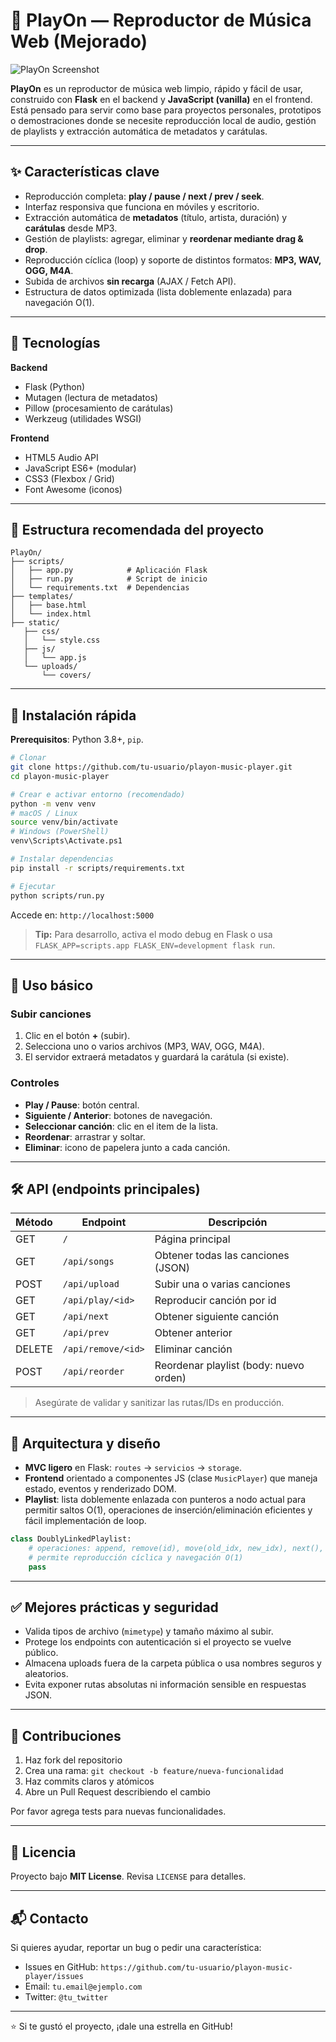 # 🎵 PlayOn — Reproductor de Música Web (Mejorado)

![PlayOn Screenshot](https://hebbkx1anhila5yf.public.blob.vercel-storage.com/image-L2VNPmbpYkPgj4JNdooNPRJMRRj9CK.png)

**PlayOn** es un reproductor de música web limpio, rápido y fácil de usar, construido con **Flask** en el backend y **JavaScript (vanilla)** en el frontend. Está pensado para servir como base para proyectos personales, prototipos o demostraciones donde se necesite reproducción local de audio, gestión de playlists y extracción automática de metadatos y carátulas.

---

## ✨ Características clave

* Reproducción completa: **play / pause / next / prev / seek**.
* Interfaz responsiva que funciona en móviles y escritorio.
* Extracción automática de **metadatos** (título, artista, duración) y **carátulas** desde MP3.
* Gestión de playlists: agregar, eliminar y **reordenar mediante drag & drop**.
* Reproducción cíclica (loop) y soporte de distintos formatos: **MP3, WAV, OGG, M4A**.
* Subida de archivos **sin recarga** (AJAX / Fetch API).
* Estructura de datos optimizada (lista doblemente enlazada) para navegación O(1).

---

## 🧰 Tecnologías

**Backend**

* Flask  (Python)
* Mutagen (lectura de metadatos)
* Pillow (procesamiento de carátulas)
* Werkzeug (utilidades WSGI)

**Frontend**

* HTML5 Audio API
* JavaScript ES6+ (modular)
* CSS3 (Flexbox / Grid)
* Font Awesome (iconos)

---

## 📁 Estructura recomendada del proyecto

```
PlayOn/
├── scripts/
│   ├── app.py            # Aplicación Flask
│   ├── run.py            # Script de inicio
│   └── requirements.txt  # Dependencias
├── templates/
│   ├── base.html
│   └── index.html
├── static/
   ├── css/
   │   └── style.css
   ├── js/
   │   └── app.js
   └── uploads/
       └── covers/

```

---

## 🚀 Instalación rápida

**Prerequisitos**: Python 3.8+, `pip`.

```bash
# Clonar
git clone https://github.com/tu-usuario/playon-music-player.git
cd playon-music-player

# Crear e activar entorno (recomendado)
python -m venv venv
# macOS / Linux
source venv/bin/activate
# Windows (PowerShell)
venv\Scripts\Activate.ps1

# Instalar dependencias
pip install -r scripts/requirements.txt

# Ejecutar
python scripts/run.py
```

Accede en: `http://localhost:5000`

> **Tip:** Para desarrollo, activa el modo debug en Flask o usa `FLASK_APP=scripts.app FLASK_ENV=development flask run`.

---

## 🧭 Uso básico

### Subir canciones

1. Clic en el botón **+** (subir).
2. Selecciona uno o varios archivos (MP3, WAV, OGG, M4A).
3. El servidor extraerá metadatos y guardará la carátula (si existe).

### Controles

* **Play / Pause**: botón central.
* **Siguiente / Anterior**: botones de navegación.
* **Seleccionar canción**: clic en el item de la lista.
* **Reordenar**: arrastrar y soltar.
* **Eliminar**: icono de papelera junto a cada canción.

---

## 🛠️ API (endpoints principales)

| Método | Endpoint           | Descripción                            |
| ------ | ------------------ | -------------------------------------- |
| GET    | `/`                | Página principal                       |
| GET    | `/api/songs`       | Obtener todas las canciones (JSON)     |
| POST   | `/api/upload`      | Subir una o varias canciones           |
| GET    | `/api/play/<id>`   | Reproducir canción por id              |
| GET    | `/api/next`        | Obtener siguiente canción              |
| GET    | `/api/prev`        | Obtener anterior                       |
| DELETE | `/api/remove/<id>` | Eliminar canción                       |
| POST   | `/api/reorder`     | Reordenar playlist (body: nuevo orden) |

> Asegúrate de validar y sanitizar las rutas/IDs en producción.

---

## 🧩 Arquitectura y diseño

* **MVC ligero** en Flask: `routes` → `servicios` → `storage`.
* **Frontend** orientado a componentes JS (clase `MusicPlayer`) que maneja estado, eventos y renderizado DOM.
* **Playlist**: lista doblemente enlazada con punteros a nodo actual para permitir saltos O(1), operaciones de inserción/eliminación eficientes y fácil implementación de loop.

```python
class DoublyLinkedPlaylist:
    # operaciones: append, remove(id), move(old_idx, new_idx), next(), prev()
    # permite reproducción cíclica y navegación O(1)
    pass
```

---

## ✅ Mejores prácticas y seguridad

* Valida tipos de archivo (`mimetype`) y tamaño máximo al subir.
* Protege los endpoints con autenticación si el proyecto se vuelve público.
* Almacena uploads fuera de la carpeta pública o usa nombres seguros y aleatorios.
* Evita exponer rutas absolutas ni información sensible en respuestas JSON.

---

## 🤝 Contribuciones

1. Haz fork del repositorio
2. Crea una rama: `git checkout -b feature/nueva-funcionalidad`
3. Haz commits claros y atómicos
4. Abre un Pull Request describiendo el cambio

Por favor agrega tests para nuevas funcionalidades.

---

## 📝 Licencia

Proyecto bajo **MIT License**. Revisa `LICENSE` para detalles.

---

## 📬 Contacto

Si quieres ayudar, reportar un bug o pedir una característica:

* Issues en GitHub: `https://github.com/tu-usuario/playon-music-player/issues`
* Email: `tu.email@ejemplo.com`
* Twitter: `@tu_twitter`

---

⭐ Si te gustó el proyecto, ¡dale una estrella en GitHub!

